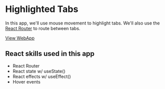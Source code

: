 # Highlighted Tabs

In this app, we'll use mouse movement to highlight tabs. We'll also use the [React Router](https://reacttraining.com/react-router/) to route between tabs.

[View WebApp](https://ghana7989.github.io/browser-taabs)

## React skills used in this app

- React Router
- React state w/ useState()
- React effects w/ useEffect()
- Hover events
